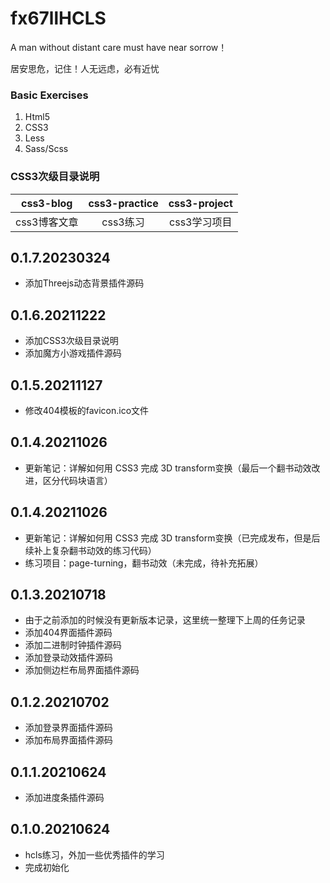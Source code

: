 # fx67llHCLS
A man without distant care must have near sorrow！

居安思危，记住！人无远虑，必有近忧


### Basic Exercises
1. Html5  
2. CSS3  
3. Less 
4. Sass/Scss  


### CSS3次级目录说明
|  css3-blog   | css3-practice  |  css3-project  |
|  :----:  |  :----:  |  :----:  |
|  css3博客文章  |  css3练习  |  css3学习项目  |


## 0.1.7.20230324
* 添加Threejs动态背景插件源码    

## 0.1.6.20211222
* 添加CSS3次级目录说明  
* 添加魔方小游戏插件源码  

## 0.1.5.20211127
* 修改404模板的favicon.ico文件  

## 0.1.4.20211026
* 更新笔记：详解如何用 CSS3 完成 3D transform变换（最后一个翻书动效改进，区分代码块语言）  

## 0.1.4.20211026
* 更新笔记：详解如何用 CSS3 完成 3D transform变换（已完成发布，但是后续补上复杂翻书动效的练习代码）  
* 练习项目：page-turning，翻书动效（未完成，待补充拓展）  

## 0.1.3.20210718  
* 由于之前添加的时候没有更新版本记录，这里统一整理下上周的任务记录  
* 添加404界面插件源码  
* 添加二进制时钟插件源码  
* 添加登录动效插件源码
* 添加侧边栏布局界面插件源码

## 0.1.2.20210702  
* 添加登录界面插件源码  
* 添加布局界面插件源码  

## 0.1.1.20210624  
* 添加进度条插件源码  

## 0.1.0.20210624  
* hcls练习，外加一些优秀插件的学习  
* 完成初始化  
